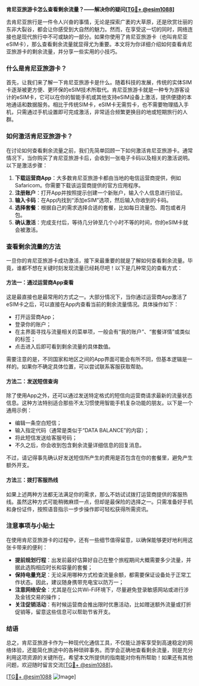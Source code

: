 **肯尼亚旅游卡怎么查看剩余流量？——解决你的疑问[[TG💪+ @esim1088](https://t.me/s/esim1088)]**

去肯尼亚旅行是一件令人兴奋的事情，无论是探索广袤的大草原，还是欣赏壮丽的东非大裂谷，都会让你感受到大自然的魅力。然而，在享受这一切的同时，网络连接也是现代旅行中不可或缺的一部分。如果你使用了肯尼亚旅游卡（也叫肯尼亚eSIM卡），那么查看剩余流量就显得尤为重要。本文将为你详细介绍如何查看肯尼亚旅游卡的剩余流量，并分享一些实用的小技巧。

### 什么是肯尼亚旅游卡？

首先，让我们来了解一下肯尼亚旅游卡是什么。随着科技的发展，传统的实体SIM卡逐渐被更方便、更环保的eSIM技术所取代。肯尼亚旅游卡就是一种专为游客设计的eSIM卡，它可以在你的智能手机或其他支持eSIM设备上激活，提供便捷的本地通话和数据服务。相比于传统SIM卡，eSIM卡无需剪卡，也不需要物理插入手机，只需通过手机设置即可完成激活，非常适合频繁更换目的地或短期旅行的人群。

### 如何激活肯尼亚旅游卡？

在讨论如何查看剩余流量之前，我们先简单回顾一下如何激活肯尼亚旅游卡。通常情况下，当你购买了肯尼亚旅游卡后，会收到一张电子卡码以及相关的激活说明。以下是激活步骤：

1. **下载运营商App**：大多数肯尼亚旅游卡都由当地的电信运营商提供，例如Safaricom。你需要下载该运营商提供的官方应用程序。
2. **注册账户**：打开App并按照提示创建一个新账户，输入个人信息进行验证。
3. **输入卡码**：在App内找到“添加eSIM”选项，然后输入你收到的卡码。
4. **选择套餐**：根据自己的需求选择合适的套餐，比如每日流量包、周包或者月包。
5. **确认激活**：完成支付后，等待几分钟至几个小时不等的时间，你的eSIM卡就会被激活。

### 查看剩余流量的方法

一旦你的肯尼亚旅游卡成功激活，接下来最重要的就是了解如何查看剩余流量。毕竟，谁都不想在关键时刻发现流量已经耗尽吧！以下是几种常见的查看方式：

#### 方法一：通过运营商App查看
这是最直接也是最常用的方式之一。大部分情况下，当你通过运营商App激活了eSIM卡之后，可以直接在App内查看当前的剩余流量情况。具体操作如下：
- 打开运营商App；
- 登录你的账户；
- 在主界面寻找与流量相关的菜单项，一般会有“我的账户”、“套餐详情”或类似的标签；
- 点击进入后即可看到剩余流量的具体数值。

需要注意的是，不同国家和地区之间的App界面可能会有所不同，但基本逻辑是一样的。如果你不确定具体位置，可以尝试联系客服获取帮助。

#### 方法二：发送短信查询
除了使用App之外，还可以通过发送特定格式的短信向运营商请求最新的流量状态信息。这种方法特别适合那些不太习惯使用智能手机复杂功能的朋友。以下是一个通用示例：
- 编辑一条空白短信；
- 输入指定代码（通常是类似于“DATA BALANCE”的内容）；
- 将此短信发送给客服号码；
- 不久之后，你会收到包含剩余流量详细信息的回复消息。

不过，请记得事先确认好发送短信所产生的费用是否包含在你的套餐里，避免产生额外开支。

#### 方法三：拨打客服热线
如果上述两种方法都无法满足你的需求，那么不妨试试拨打运营商提供的客服热线。虽然这种方式可能稍微麻烦一点，但却是最保险的选择之一。只需准备好手机和身份证件，按照语音指示一步步操作即可轻松获得所需资讯。

### 注意事项与小贴士

在使用肯尼亚旅游卡的过程中，还有一些细节值得留意，以确保能够更好地利用这张卡带来的便利：
- **提前规划行程**：出发前最好估算好自己在整个旅程期间大概需要多少流量，并据此选购相应时长和容量的套餐；
- **保持电量充足**：无论采用哪种方式检查流量余额，都需要保证设备处于正常工作状态。因此，建议随身携带充电宝以防万一；
- **注意网络安全**：尤其是在公共Wi-Fi环境下，尽量避免登录敏感网站或进行涉及金钱交易的操作；
- **关注促销活动**：有时候运营商会推出限时优惠活动，比如赠送额外流量或打折促销等，留意这些信息可以帮助节省开支。

### 结语

总之，肯尼亚旅游卡作为一种现代化通信工具，不仅能让游客享受到高速稳定的网络体验，还能简化旅途中的各种琐碎事务。而学会正确地查看剩余流量，则是充分利用这项资源的关键所在。希望本文所提供的指南能对你有所帮助！如果还有其他问题，欢迎随时留言交流[[TG💪+ @esim1088](https://t.me/s/esim1088)]。

[[TG💪+ @esim1088](https://t.me/s/esim1088) ![Image](https://i.postimg.cc/4NQfJmqS/Snipaste-2025-05-13-00-14-12.png)]